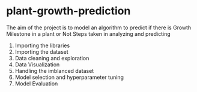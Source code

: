 # plant-growth-prediction
The aim of the project is to model an algorithm to predict if there is Growth Milestone in a plant or Not
 Steps taken in analyzing and predicting
 1. Importing the libraries
 2. Importing the dataset
 3. Data cleaning and exploration
 4. Data Visualization
 5. Handling the imblanced dataset
 6. Model selection and hyperparameter tuning
 7. Model Evaluation
